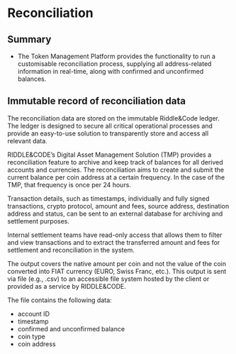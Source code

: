 # Reconciliation

## Summary

* The Token Management Platform provides the functionality to run a customisable reconciliation process, supplying all address-related information in real-time, along with confirmed and unconfirmed balances.

## Immutable record of reconciliation data

The reconciliation data are stored on the immutable Riddle&Code ledger. The ledger is designed to secure all critical operational processes and provide an easy-to-use solution to transparently store and access all relevant data.

RIDDLE&CODE’s Digital Asset Management Solution (TMP) provides a reconciliation feature to archive and keep track of balances for all derived accounts and currencies. The reconciliation aims to create and submit the current balance per coin address at a certain frequency. In the case of the TMP, that frequency is once per 24 hours.

Transaction details, such as timestamps, individually and fully signed transactions, crypto protocol, amount and fees, source address, destination address and status, can be sent to an external database for archiving and settlement purposes.

Internal settlement teams have read-only access that allows them to filter and view transactions and to extract the transferred amount and fees for settlement and reconciliation in the system.

The output covers the native amount per coin and not the value of the coin converted into FIAT currency (EURO, Swiss Franc, etc.). This output is sent via file (e.g., .csv) to an accessible file system hosted by the client or provided as a service by RIDDLE&CODE.

The file contains the following data:
* account ID
* timestamp
* confirmed and unconfirmed balance
* coin type
* coin address